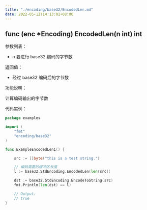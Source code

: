 ```yaml
---
title: "./encoding/base32/EncodedLen.md"
date: 2022-05-12T14:13:01+08:00
---
```

## func (enc *Encoding) EncodedLen(n int) int

参数列表：

- n 要进行 base32 编码的字节数

返回值：

- 经过 base32 编码后的字节数

功能说明：

计算编码输出的字节数

代码实例：

```go
package examples

import (
    "fmt"
    "encoding/base32"
)

func ExampleEncodedLen1() {

    src := []byte("this is a test string.")

    // 编码需要的缓冲区长度
    l := base32.StdEncoding.EncodedLen(len(src))

    dst := base32.StdEncoding.EncodeToString(src)
    fmt.Println(len(dst) == l)

    // Output:
    // true
}
```
